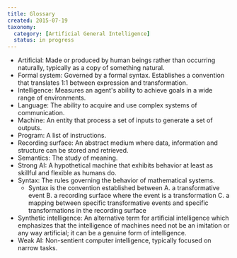 ```yaml
---
title: Glossary
created: 2015-07-19
taxonomy:
  category: [Artificial General Intelligence]
  status: in progress
---
```


- Artificial: Made or produced by human beings rather than occurring naturally, typically as a copy of something natural.
- Formal system: Governed by a formal syntax. Establishes a convention that translates 1:1 between expression and transformation.
- Intelligence: Measures an agent's ability to achieve goals in a wide range of environments.
- Language: The ability to acquire and use complex systems of communication.
- Machine: An entity that process a set of inputs to generate a set of outputs.
- Program: A list of instructions.
- Recording surface: An abstract medium where data, information and structure can be stored and retrieved.
- Semantics: The study of meaning.
- Strong AI: A hypothetical machine that exhibits behavior at least as skillful and flexible as humans do.
- Syntax: The rules governing the behavior of mathematical systems.
    - Syntax is the convention established between A. a transformative event B. a recording surface where the event is a transformation C. a mapping between specific transformative events and specific transformations in the recording surface
- Synthetic intelligence: An alternative term for artificial intelligence which emphasizes that the intelligence of machines need not be an imitation or any way artificial; it can be a genuine form of intelligence.
- Weak AI: Non-sentient computer intelligence, typically focused on narrow tasks.
